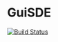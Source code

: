 # GuiSDE

[![Build Status](https://github.com/mschauer/GuiSDE.jl/actions/workflows/CI.yml/badge.svg?branch=main)](https://github.com/mschauer/GuiSDE.jl/actions/workflows/CI.yml?query=branch%3Amain)
